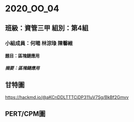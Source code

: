 # 2020_OO_04

## 班級：資管三甲  組別：第4組

### 小組成員：何暘 林淙琭 陳馨維

#### 題目：區塊鏈應用

##### 摘要：區塊鏈應用


## 甘特圖

<https://hackmd.io/@aKCnDDLTTTCjDP311uV7Sg/BkBf2Gmvv>

## PERT/CPM圖
